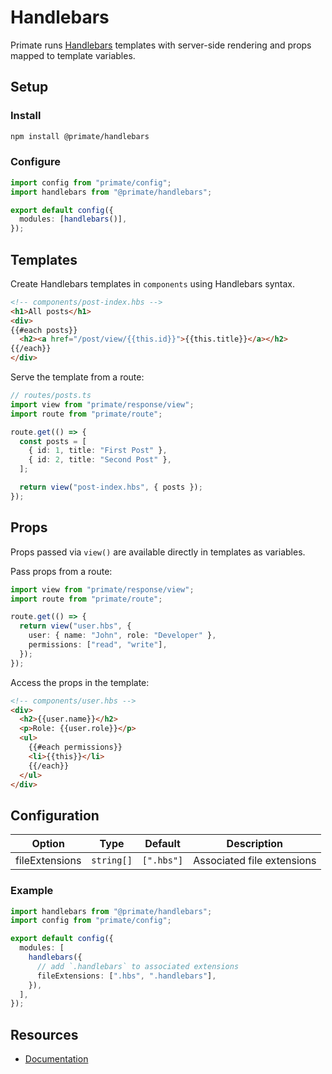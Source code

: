 # Handlebars

Primate runs [Handlebars][Documentation] templates with server-side rendering
and props mapped to template variables.

## Setup

### Install

```bash
npm install @primate/handlebars
```

### Configure

```ts
import config from "primate/config";
import handlebars from "@primate/handlebars";

export default config({
  modules: [handlebars()],
});
```

## Templates

Create Handlebars templates in `components` using Handlebars syntax.

```html
<!-- components/post-index.hbs -->
<h1>All posts</h1>
<div>
{{#each posts}}
  <h2><a href="/post/view/{{this.id}}">{{this.title}}</a></h2>
{{/each}}
</div>
```

Serve the template from a route:

```ts
// routes/posts.ts
import view from "primate/response/view";
import route from "primate/route";

route.get(() => {
  const posts = [
    { id: 1, title: "First Post" },
    { id: 2, title: "Second Post" },
  ];

  return view("post-index.hbs", { posts });
});
```

## Props

Props passed via `view()` are available directly in templates as variables.

Pass props from a route:

```ts
import view from "primate/response/view";
import route from "primate/route";

route.get(() => {
  return view("user.hbs", {
    user: { name: "John", role: "Developer" },
    permissions: ["read", "write"],
  });
});
```

Access the props in the template:

```html
<!-- components/user.hbs -->
<div>
  <h2>{{user.name}}</h2>
  <p>Role: {{user.role}}</p>
  <ul>
    {{#each permissions}}
    <li>{{this}}</li>
    {{/each}}
  </ul>
</div>
```

## Configuration

| Option         | Type       | Default    | Description                |
| -------------- | ---------- | ---------- | -------------------------- |
| fileExtensions | `string[]` | `[".hbs"]` | Associated file extensions |

### Example

```ts
import handlebars from "@primate/handlebars";
import config from "primate/config";

export default config({
  modules: [
    handlebars({
      // add `.handlebars` to associated extensions
      fileExtensions: [".hbs", ".handlebars"],
    }),
  ],
});
```

## Resources

- [Documentation]

[Documentation]: https://handlebarsjs.com
